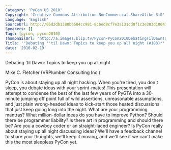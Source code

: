 ```yaml
---
Category: 'PyCon US 2010'
Copyright: 'Creative Commons Attribution-NonCommercial-ShareAlike 3.0'
Language: 'English'
SourceUrl: http://05d2db1380b6504cc981-8cbed8cf7e3a131cd8f1c3e383d10041.r93.cf2.rackcdn.com/pycon-us-2010/314_debating-til-dawn-topics-to-keep-you-up-all-night-183.m4v
Speakers: []
Tags: [pycon, pycon2010]
ThumbnailUrl: 'http://a.images.blip.tv/Pycon-PyCon2010DebatingTilDawnTopicsToKeepYouUpAllNight183772.png'
Title: '"Debating ''til Dawn: Topics to keep you up all night (#183)"'
date: '2010-02-19'
---
```

Debating 'til Dawn: Topics to keep you up all night

  
Mike C. Fletcher (VRPlumber Consulting Inc.)

  
PyCon is about staying up all night hacking. When you're tired, you don't
sleep, you debate ideas with your sprint-mates! This presentation will attempt
to condense the best of the last few years of PyGTA into a 30-minute jumping
off point full of wild assertions, unreasonable assumptions, and just plain
wrong-headed ideas to kick-start those heated discussions that just keep going
long into the night. What are your programming mantras? What million-dollar
ideas do you have to improve Python? Should there be programmer liability? Is
there art in programming and should there be? Are you a cowboy coder or an
straight-laced engineer? Is PyCon really about staying up all night discussing
ideas? We'll have a feedback channel to share your thoughts, we'll keep it
moving, and we'll see if we can't make this the most sleepless PyCon yet.

